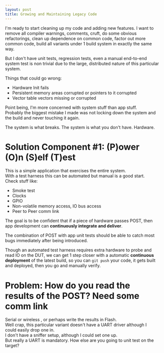 ```yaml
---
layout: post
title: Growing and Maintaining Legacy Code
---
```

I'm ready to start cleaning up my code and adding new features.
I want to remove all compiler warnings, comments, cruft,
do some obvious refactorings, clean up dependence on common code,
factor out more common code, build all variants under 1 build system
in exactly the same way.  
  
But I don't have unit tests, regression tests, even a manual end-to-end system test is non trivial due to the large, distributed nature of this particular system.  
  
Things that could go wrong:
* Hardware Init fails
* Persistent memory areas corrupted or pointers to it corrupted
* Vector table vectors missing or corrupted
  
Point being, I'm more concerned with system stuff than app stuff.  
Probably the biggest mistake I made was not locking down the system
and the build and never touching it again.  
  
The system is what breaks.  The system is what you don't have.  Hardware.
  
# Solution Component #1: (P)ower (O)n (S)elf (T)est
This is a simple application that exercises the entire system.  
With a test harness this can be automated but manual is a good start.  
Check stuff like:  
* Smoke test
* Clocks
* GPIO 
* Non-volatile memory access, IO bus access
* Peer to Peer comm link
  
The goal is to be confident that if a piece of hardware passes POST,
then app development can **continuously integrate and deliver**.  
  
The combination of POST with app unit tests should be able to catch most bugs immediately after being introduced.  

  
Though an automated test harness requires extra hardware to probe and read IO on the DUT, we can get 1 step closer with a automatic **continuous deployment** of the latest build, so you can `git push` your code, it gets built and deployed, then you go and manually verify.  
  
# Problem:  How do you read the results of the POST?  Need some comm link
Serial or wireless , or perhaps write the results in Flash.  
Well crap, this particular variant doesn't have a UART driver although I could easily drop one in.  
I don't have a sniffer setup, although I could set one up.  
But really a UART is mandatory.  How else are you going to unit test on the target?


